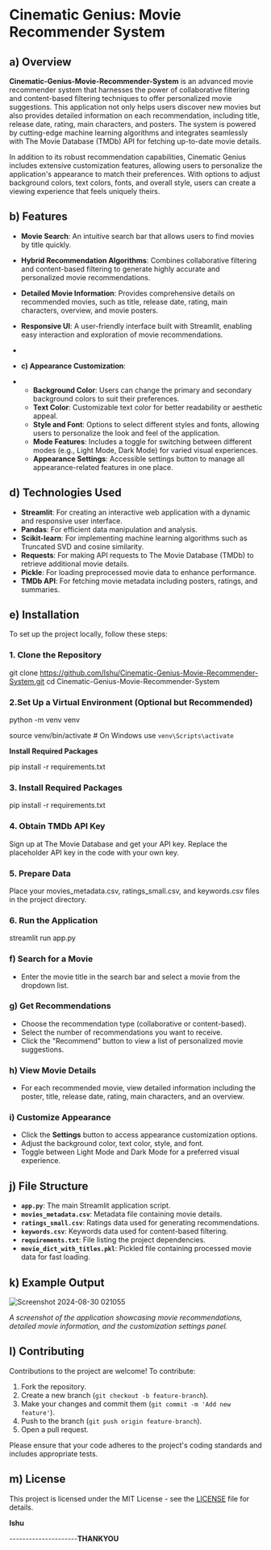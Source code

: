 # Cinematic Genius: Movie Recommender System

## a) Overview

**Cinematic-Genius-Movie-Recommender-System** is an advanced movie recommender system that harnesses the power of collaborative filtering and content-based filtering techniques to offer personalized movie suggestions. This application not only helps users discover new movies but also provides detailed information on each recommendation, including title, release date, rating, main characters, and posters. The system is powered by cutting-edge machine learning algorithms and integrates seamlessly with The Movie Database (TMDb) API for fetching up-to-date movie details.

In addition to its robust recommendation capabilities, Cinematic Genius includes extensive customization features, allowing users to personalize the application's appearance to match their preferences. With options to adjust background colors, text colors, fonts, and overall style, users can create a viewing experience that feels uniquely theirs.

## b) Features

- **Movie Search**: An intuitive search bar that allows users to find movies by title quickly.
- **Hybrid Recommendation Algorithms**: Combines collaborative filtering and content-based filtering to generate highly accurate and personalized movie recommendations.
- **Detailed Movie Information**: Provides comprehensive details on recommended movies, such as title, release date, rating, main characters, overview, and movie posters.
- **Responsive UI**: A user-friendly interface built with Streamlit, enabling easy interaction and exploration of movie recommendations.

- 
- **c) Appearance Customization**:
- 
  - **Background Color**: Users can change the primary and secondary background colors to suit their preferences.
  - **Text Color**: Customizable text color for better readability or aesthetic appeal.
  - **Style and Font**: Options to select different styles and fonts, allowing users to personalize the look and feel of the application.
  - **Mode Features**: Includes a toggle for switching between different modes (e.g., Light Mode, Dark Mode) for varied visual experiences.
  - **Appearance Settings**: Accessible settings button to manage all appearance-related features in one place.


## d) Technologies Used

- **Streamlit**: For creating an interactive web application with a dynamic and responsive user interface.
- **Pandas**: For efficient data manipulation and analysis.
- **Scikit-learn**: For implementing machine learning algorithms such as Truncated SVD and cosine similarity.
- **Requests**: For making API requests to The Movie Database (TMDb) to retrieve additional movie details.
- **Pickle**: For loading preprocessed movie data to enhance performance.
- **TMDb API**: For fetching movie metadata including posters, ratings, and summaries.


## e) Installation

To set up the project locally, follow these steps:

### 1. Clone the Repository

git clone https://github.com/Ishu/Cinematic-Genius-Movie-Recommender-System.git
cd Cinematic-Genius-Movie-Recommender-System

### 2.Set Up a Virtual Environment (Optional but Recommended)

python -m venv venv

source venv/bin/activate  # On Windows use `venv\Scripts\activate`

**Install Required Packages**

   pip install -r requirements.txt

   ### 3. Install Required Packages
   
pip install -r requirements.txt

### 4. Obtain TMDb API Key

Sign up at The Movie Database and get your API key.
Replace the placeholder API key in the code with your own key.

### 5. Prepare Data

Place your movies_metadata.csv, ratings_small.csv, and keywords.csv files in the project directory.

### 6. Run the Application

streamlit run app.py

### f) Search for a Movie
- Enter the movie title in the search bar and select a movie from the dropdown list.

### g) Get Recommendations
- Choose the recommendation type (collaborative or content-based).
- Select the number of recommendations you want to receive.
- Click the "Recommend" button to view a list of personalized movie suggestions.

### h) View Movie Details
- For each recommended movie, view detailed information including the poster, title, release date, rating, main characters, and an overview.

### i) Customize Appearance
- Click the **Settings** button to access appearance customization options.
- Adjust the background color, text color, style, and font.
- Toggle between Light Mode and Dark Mode for a preferred visual experience.

## j) File Structure
- **`app.py`**: The main Streamlit application script.
- **`movies_metadata.csv`**: Metadata file containing movie details.
- **`ratings_small.csv`**: Ratings data used for generating recommendations.
- **`keywords.csv`**: Keywords data used for content-based filtering.
- **`requirements.txt`**: File listing the project dependencies.
- **`movie_dict_with_titles.pkl`**: Pickled file containing processed movie data for fast loading.

## k) Example Output

![Screenshot 2024-08-30 021055](https://github.com/user-attachments/assets/2df36556-c567-4cd7-9b52-aa111349e162)


_A screenshot of the application showcasing movie recommendations, detailed movie information, and the customization settings panel._

## l) Contributing

Contributions to the project are welcome! To contribute:

1. Fork the repository.
2. Create a new branch (`git checkout -b feature-branch`).
3. Make your changes and commit them (`git commit -m 'Add new feature'`).
4. Push to the branch (`git push origin feature-branch`).
5. Open a pull request.

Please ensure that your code adheres to the project's coding standards and includes appropriate tests.

## m) License

This project is licensed under the MIT License - see the [LICENSE](LICENSE) file for details.

**Ishu**

---------------------**THANKYOU**



